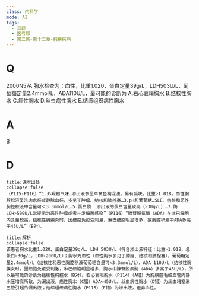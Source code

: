 ```yaml
---
class: 内科学
mode: A2
tags:
  - 真题
  - 医考帮
  - 第二篇-第十二章-胸膜疾病
---
```


# Q
2000N57A 胸水检查为：血性，比重1.020，蛋白定量39g/L，LDH503U/L，葡萄糖定量2.4mmol/L，ADA110U/L，最可能的诊断为
A.右心衰竭胸水
B.结核性胸水
C.癌性胸水
D.丝虫病性胸水
E.结缔组织病性胸水

# A
B
# D
```ad-note
title:课本出处
collapse:false
（P115-P116）“1.外观和气味…渗出液多呈草黄色稍混浊，易有凝块，比重˃1.018。血性胸腔积液呈洗肉水样或静脉血样，多见于肿瘤、结核和肺栓塞…3.pH和葡萄糖…SLE、结核和恶性胸腔积液中含量可＜3.3mmol/L…5.蛋白质  渗出液的蛋白含量较高（˃30g/L）…7.酶 LDH˃500U/L常提示为恶性肿瘤或者并发细菌感染”（P116）“腺苷脱氨酶（ADA）在淋巴细胞内含量较高。结核性胸膜炎时，因细胞免疫受刺激，淋巴细胞明显增多，故胸腔积液中ADA多高于45U/L”（B对）。
```

```ad-summary
title:解析
collapse:false
该患者胸水比重1.020、蛋白定量39g/L、LDH 503U/L（符合渗出液特征：比重˃1.018，总蛋白˃30g/L，LDH˃200U/L）；胸水为血性（血性胸水多见于肿瘤、结核和肺栓塞），葡萄糖定量2.4mmol/L（结核性和恶性胸腔积液葡萄糖含量可<3.3mmol/L），ADA 110U/L（结核性胸膜炎时，因细胞免疫受刺激，淋巴细胞明显增多，胸水中腺苷脱氨酶（ADA）多高于45U/L），所以最可能的诊断为结核性胸腔水（B对）。右心衰竭胸水（P114）（A错）为胸膜腔毛细血管内静水压增高所致，为漏出液。癌性胸水（C错）ADA<45U/L。丝虫病性胸水（D错）为丝虫堵塞淋巴管引起的漏出液；结缔组织病性胸水（P115）（E错）为渗出液，但非血性。
```

